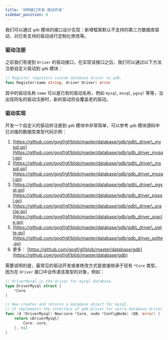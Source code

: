```yaml
---
title: 'ORM接口开发-驱动开发'
sidebar_position: 0
---
```


我们可以通过 `gdb` 模块的接口设计实现：新增框架默认不支持的第三方数据库驱动、对已有支持的驱动进行定制化修改等。

### 驱动注册

之前我们有提到 `Driver` 的驱动接口，在实现该接口之后，我们可以通过以下方法注册自定义驱动到 `gdb` 模块：

```  go
// Register registers custom database driver to gdb.
func Register(name string, driver Driver) error

```

其中的驱动名称 `name` 可以是已有的驱动名称，例如 `mysql`, `mssql`, `pgsql` 等等，当出现同名的驱动注册时，新的驱动将会覆盖老的驱动。

### 驱动实现

开发一个自定义的驱动并注册到 `gdb` 模块中非常简单，可以参考 `gdb` 模块源码中已对接的数据库类型代码示例：

1. [https://github.com/gogf/gf/blob/master/database/gdb/gdb\_driver\_mysql.go](https://github.com/gogf/gf/blob/master/database/gdb/gdb_driver_mysql.go)
2. [https://github.com/gogf/gf/blob/master/database/gdb/gdb\_driver\_mssql.go](https://github.com/gogf/gf/blob/master/database/gdb/gdb_driver_mssql.go)
3. [https://github.com/gogf/gf/blob/master/database/gdb/gdb\_driver\_pgsql.go](https://github.com/gogf/gf/blob/master/database/gdb/gdb_driver_pgsql.go)
4. [https://github.com/gogf/gf/blob/master/database/gdb/gdb\_driver\_oracle.go](https://github.com/gogf/gf/blob/master/database/gdb/gdb_driver_oracle.go)
5. [https://github.com/gogf/gf/blob/master/database/gdb/gdb\_driver\_sqlite.go](https://github.com/gogf/gf/blob/master/database/gdb/gdb_driver_sqlite.go)
6. 更多： [https://github.com/gogf/gf/blob/master/database/gdb](https://github.com/gogf/gf/blob/master/database/gdb)

需要说明的是，最常见的驱动开发或者修改方式是直接继承于现有 `*Core` 类型，因为在 `Driver` 接口中会传递该类型的对象，例如：

```  go
// DriverMysql is the driver for mysql database.
type DriverMysql struct {
	*Core
}

// New creates and returns a database object for mysql.
// It implements the interface of gdb.Driver for extra database driver installation.
func (d *DriverMysql) New(core *Core, node *ConfigNode) (DB, error) {
	return &DriverMysql{
		Core: core,
	}, nil
}

```